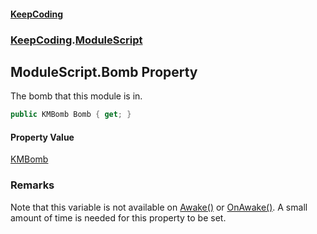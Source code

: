 #### [KeepCoding](index.md 'index')
### [KeepCoding](KeepCoding.md 'KeepCoding').[ModuleScript](ModuleScript.md 'KeepCoding.ModuleScript')
## ModuleScript.Bomb Property
The bomb that this module is in.  
```csharp
public KMBomb Bomb { get; }
```
#### Property Value
[KMBomb](https://docs.microsoft.com/en-us/dotnet/api/KMBomb 'KMBomb')
### Remarks
Note that this variable is not available on [Awake()](ModuleScript.Awake().md 'KeepCoding.ModuleScript.Awake()') or [OnAwake()](ModuleScript.OnAwake().md 'KeepCoding.ModuleScript.OnAwake()'). A small amount of time is needed for this property to be set.  
